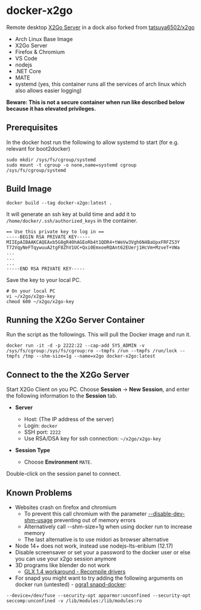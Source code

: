 # docker-x2go

Remote desktop [X2Go Server](http://wiki.x2go.org/doku.php) in a dock also forked from [tatsuya6502/x2go](https://github.com/tatsuya6502/docker-x2go)

- Arch Linux Base Image
- X2Go Server
- Firefox & Chromium
- VS Code
- nodejs
- .NET Core
- MATE
- systemd (yes, this container runs all the services of arch linux which also allows easier logging)

**Beware: This is not a secure container when run like described below because it has elevated privileges.**

## Prerequisites

In the docker host run the following to allow systemd to start (for e.g. relevant for boot2docker)
```
sudo mkdir /sys/fs/cgroup/systemd
sudo mount -t cgroup -o none,name=systemd cgroup /sys/fs/cgroup/systemd
```

## Build Image
```
docker build --tag docker-x2go:latest .
```

It will generate an ssh key at build time and add it to
`/home/docker/.ssh/authorized_keys` in the container.

```
== Use this private key to log in ==
-----BEGIN RSA PRIVATE KEY-----
MIIEpAIBAAKCAQEAxb5G8gR40hAGEoRb4t1QDR4+tWeVw3Vgh6N4BaUpxFRFZS3Y
T72VqyNeFTqywuuA2tgF8ZhV1UC+Qxi0EmxoeRQAnt62EUerj1HcVm+MzveT+VWa
...
...
...
-----END RSA PRIVATE KEY-----
```

Save the key to your local PC.

```
# On your local PC
vi ~/x2go/x2go-key
chmod 600 ~/x2go/x2go-key
```

## Running the X2Go Server Container

Run the script as the followings. This will pull the Docker image and run it.

```
docker run -it -d -p 2222:22 --cap-add SYS_ADMIN -v /sys/fs/cgroup:/sys/fs/cgroup:ro --tmpfs /run --tmpfs /run/lock --tmpfs /tmp --shm-size=1g --name=x2go docker-x2go:latest
```

## Connect to the the X2Go Server

Start X2Go Client on you PC. Choose **Session** -> **New Session**,
and enter the following information to the **Session** tab.

- **Server**
  * Host: (The IP address of the server)
  * Login: `docker`
  * SSH port: `2222`
  * Use RSA/DSA key for ssh connection: `~/x2go/x2go-key`

- **Session Type**
  * Choose **Environment** `MATE`.

Double-click on the session panel to connect.

## Known Problems
* Websites crash on firefox and chromium
    * To prevent this call chromium with the parameter [--disable-dev-shm-usage](https://stackoverflow.com/questions/56218242/headless-chromium-on-docker-fails) preventing out of memory errors
    * Alternatively call --shm-size=1g when using docker run to increase memory
    * The last alternative is to use midori as browser alternative
* Node 14+ does not work, instead use nodejs-lts-eribium (12.17)
* Disable screensaver or set your a password to the docker user or else you can use your x2go session anymore
* 3D programs like blender do not work
    * [GLX 1.4 workaround - Recompile drivers](https://wiki.x2go.org/doku.php/wiki:development:glx-xlib-workaround)
* For snapd you might want to try adding the following arguments on docker run (untested) - [ogra1 snapd-docker](https://github.com/ogra1/snapd-docker/blob/master/build.sh):
```
--device=/dev/fuse --security-opt apparmor:unconfined --security-opt seccomp:unconfined -v /lib/modules:/lib/modules:ro
```
